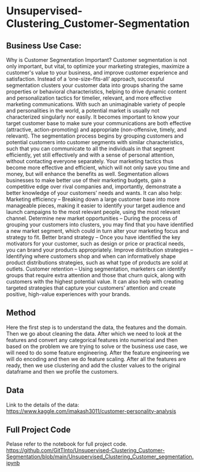 # Unsupervised-Clustering_Customer-Segmentation

## Business Use Case:

Why is Customer Segmentation Important? Customer segmentation is not only important, but vital, to optimize your marketing strategies, maximize a customer's value to your business, and improve customer experience and satisfaction.
Instead of a ‘one-size-fits-all’ approach, successful segmentation clusters your customer data into groups sharing the same properties or behavioral characteristics, helping to drive dynamic content and personalization tactics for timelier, relevant, and more effective marketing communications. With such an unimaginable variety of people and personalities in the world, a potential market is usually not characterized singularly nor easily. It becomes important to know your target customer base to make sure your communications are both effective (attractive, action-promoting) and appropriate (non-offensive, timely, and relevant). The segmentation process begins by grouping customers and potential customers into customer segments with similar characteristics, such that you can communicate to all the individuals in that segment efficiently, yet still effectively and with a sense of personal attention, without contacting everyone separately. Your marketing tactics thus become more effective and efficient, which will not only save you time and money, but will enhance the benefits as well.
Segmentation allows businesses to make better use of their marketing budgets, gain a competitive edge over rival companies and, importantly, demonstrate a better knowledge of your customers’ needs and wants. It can also help:
Marketing efficiency – Breaking down a large customer base into more manageable pieces, making it easier to identify your target audience and launch campaigns to the most relevant people, using the most relevant channel.
Determine new market opportunities – During the process of grouping your customers into clusters, you may find that you have identified a new market segment, which could in turn alter your marketing focus and strategy to fit.
Better brand strategy – Once you have identified the key motivators for your customer, such as design or price or practical needs, you can brand your products appropriately.
Improve distribution strategies – Identifying where customers shop and when can informatively shape product distributions strategies, such as what type of products are sold at outlets.
Customer retention – Using segmentation, marketers can identify groups that require extra attention and those that churn quick, along with customers with the highest potential value. It can also help with creating targeted strategies that capture your customers’ attention and create positive, high-value experiences with your brands. 


## Method
	
Here the first step is to understand the data, the features and the domain. Then we go about cleaning the data. After which we need to look at the features and convert any categorical features into numerical and then based on the problem we are trying to solve or the business use case, we will need to do some feature engineering. After the feature engineering we will do encoding and then we do feature scaling. After all the features are ready, then we use clustering and add the cluster values to the original dataframe and then we profile the customers.


## Data

Link to the details of the data: 
https://www.kaggle.com/imakash3011/customer-personality-analysis

## Full Project Code

Pelase refer to the notebook for full project code.
https://github.com/GitTInto/Unsupervised-Clustering_Customer-Segmentation/blob/main/Unsupervised_Clustering_Customer_segmentation.ipynb

